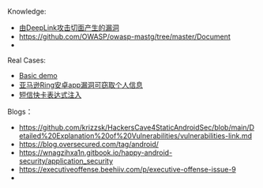 Knowledge:
- [由DeepLink攻击切面产生的漏洞](https://mp.weixin.qq.com/s/ZnsJfmnV1ujqy6ZA6GF1FA)
- https://github.com/OWASP/owasp-mastg/tree/master/Document
- 


Real Cases:
- [Basic demo](https://knifecoat.com/Posts/Tell+you+phone+to+link+me+at+the+coffee+shop)
- [亚马逊Ring安卓app漏洞可窃取个人信息](https://mp.weixin.qq.com/s/FzqsUwddr4cX7hSY2zKJHg)
- [短信快卡表达式注入](https://www.yuque.com/jayway-bvowi/zmngy0/ygkmvf)


Blogs：
- https://github.com/krizzsk/HackersCave4StaticAndroidSec/blob/main/Detailed%20Explanation%20of%20Vulnerabilities/vulnerabilities-link.md
- https://blog.oversecured.com/tag/android/
- https://wnagzihxa1n.gitbook.io/happy-android-security/application_security
- https://executiveoffense.beehiiv.com/p/executive-offense-issue-9
- 
